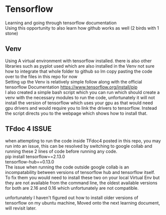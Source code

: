 # Tensorflow
Learning and going through tensorflow documentation   
Using this opportunity to also learn how github works as well (2 birds with 1 stone)  

## Venv
Using A virtual environment with tensorflow installed. there is also other libraries such as pyplot used which are also installed in the Venv not sure how to integrate that whole folder to github so Im copy pasting the code over to the files in this repo for now  
Setting up the Venv is relatively simple follow along with the official tensorflow Documentation https://www.tensorflow.org/install/pip  
I also created a simple bash script which you can run which should create a venv with the necessary modules to run the code, unfortunately it will not install the version of tensorflow which uses your gpu as that would need gpu drivers and would require you to link the drivers to tensorflow. Instead the script directs you to the webpage which shows how to install that.

## TFdoc 4 ISSUE
when attempting to run the code inside TFdoc4 posted in this repo, you may run into an issue, this can be resolved by switching to google collab and running these 2 lines of code before running any code.  
pip install tensorflow==2.13.0  
tensorflow-hub==0.13.0  
The issue when running the code outside google collab is an incompatability between versions of tensorflow hub and tensorflow itself. To fix them you would need to install these two on your local Virtual Env but they are not available from the command line, the oldest available versions for both are 2.16 and 0.16 which unfortunately are not compatible. 

unfortunately I haven't figured out how to install older versions of tensorflow on my ubuntu machine, Moved onto the next learning document, will revisit later.
